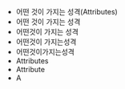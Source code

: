 - 어떤 것이 가지는 성격(Attributes)
- 어떤 것이 가지는 성격
- 어떤것이 가지는 성격
- 어떤것이 가지는성격
- 어떤것이가지는성격
- Attributes
- Attribute
- A